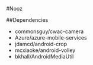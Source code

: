 #Nooz

##Dependencies

- commonsguy/cwac-camera
- Azure/azure-mobile-services
- jdamcd/android-crop
- mcxiaoke/android-volley
- bkhall/AndroidMediaUtil
